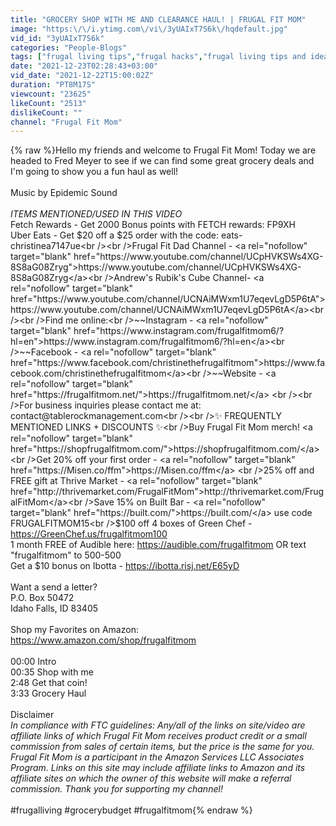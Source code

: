 ```yaml
---
title: "GROCERY SHOP WITH ME AND CLEARANCE HAUL! | FRUGAL FIT MOM"
image: "https:\/\/i.ytimg.com\/vi\/3yUAIxT7S6k\/hqdefault.jpg"
vid_id: "3yUAIxT7S6k"
categories: "People-Blogs"
tags: ["frugal living tips","frugal hacks","frugal living tips and ideas"]
date: "2021-12-23T02:28:43+03:00"
vid_date: "2021-12-22T15:00:02Z"
duration: "PT8M17S"
viewcount: "23625"
likeCount: "2513"
dislikeCount: ""
channel: "Frugal Fit Mom"
---
```

{% raw %}Hello my friends and welcome to Frugal Fit Mom! Today we are headed to Fred Meyer to see if we can find some great grocery deals and I'm going to show you a fun haul as well!<br /><br />Music by Epidemic Sound<br /><br />*ITEMS MENTIONED/USED IN THIS VIDEO*<br />Fetch Rewards - Get 2000 Bonus points with FETCH rewards: FP9XH<br />Uber Eats - Get $20 off a $25 order with the code:  eats-christinea7147ue<br /><br />Frugal Fit Dad Channel - <a rel="nofollow" target="blank" href="https://www.youtube.com/channel/UCpHVKSWs4XG-8S8aG08Zryg">https://www.youtube.com/channel/UCpHVKSWs4XG-8S8aG08Zryg</a><br />Andrew's Rubik's Cube Channel- <a rel="nofollow" target="blank" href="https://www.youtube.com/channel/UCNAiMWxm1U7eqevLgD5P6tA">https://www.youtube.com/channel/UCNAiMWxm1U7eqevLgD5P6tA</a><br /><br />Find me online:<br />~~Instagram - <a rel="nofollow" target="blank" href="https://www.instagram.com/frugalfitmom6/?hl=en">https://www.instagram.com/frugalfitmom6/?hl=en</a><br />~~Facebook - <a rel="nofollow" target="blank" href="https://www.facebook.com/christinethefrugalfitmom">https://www.facebook.com/christinethefrugalfitmom</a><br />~~Website - <a rel="nofollow" target="blank" href="https://frugalfitmom.net/">https://frugalfitmom.net/</a> <br /><br />For business inquiries please contact me at: contact@tablerockmanagement.com<br /><br />✨ FREQUENTLY MENTIONED LINKS + DISCOUNTS ✨<br />Buy Frugal Fit Mom merch! <a rel="nofollow" target="blank" href="https://shopfrugalfitmom.com/">https://shopfrugalfitmom.com/</a><br />Get 20% off your first order -  <a rel="nofollow" target="blank" href="https://Misen.co/ffm">https://Misen.co/ffm</a> <br />25% off and FREE gift at Thrive Market -  <a rel="nofollow" target="blank" href="http://thrivemarket.com/FrugalFitMom">http://thrivemarket.com/FrugalFitMom</a><br />Save 15% on Built Bar - <a rel="nofollow" target="blank" href="https://built.com/">https://built.com/</a> use code FRUGALFITMOM15<br />$100 off 4 boxes of Green Chef -  <a rel="nofollow" target="blank" href="https://GreenChef.us/frugalfitmom100">https://GreenChef.us/frugalfitmom100</a><br />1 month FREE of Audible here: <a rel="nofollow" target="blank" href="https://audible.com/frugalfitmom">https://audible.com/frugalfitmom</a> OR text &quot;frugalfitmom&quot; to 500-500<br />Get a $10 bonus on Ibotta - <a rel="nofollow" target="blank" href="https://ibotta.risj.net/E65yD">https://ibotta.risj.net/E65yD</a><br /><br />Want a send a letter?<br />P.O. Box 50472<br />Idaho Falls, ID 83405<br /><br />Shop my Favorites on Amazon: <a rel="nofollow" target="blank" href="https://www.amazon.com/shop/frugalfitmom">https://www.amazon.com/shop/frugalfitmom</a><br /><br />00:00 Intro<br />00:35 Shop with me<br />2:48 Get that coin!<br />3:33 Grocery Haul<br /><br />Disclaimer<br />*In compliance with FTC guidelines: Any/all of the links on site/video are affiliate links of which Frugal Fit Mom receives product credit or a small commission from sales of certain items, but the price is the same for you. Frugal Fit Mom is a participant in the Amazon Services LLC Associates Program. Links on this site may include affiliate links to Amazon and its affiliate sites on which the owner of this website will make a referral commission. Thank you for supporting my channel!*<br /><br />#frugalliving #grocerybudget #frugalfitmom{% endraw %}
